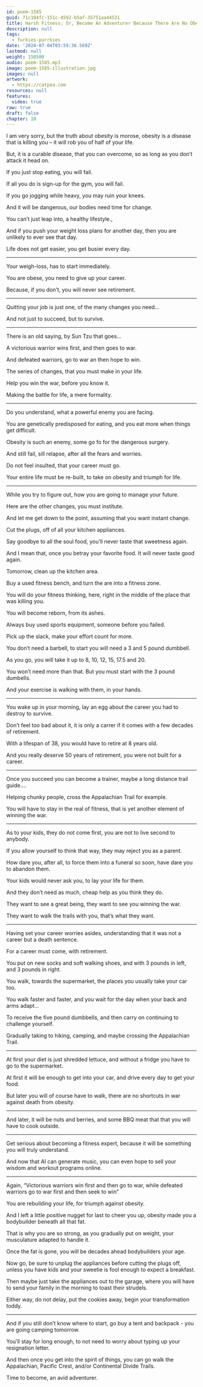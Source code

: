 ```yaml
---
id: poem-1585
guid: 71c104fc-151c-4592-b5af-35751aa44531
title: Harsh Fitness; Or, Become An Adventurer Because There Are No Obese Elderly
description: null
tags:
  - furkies-purrkies
date: '2024-07-04T03:59:36.569Z'
lastmod: null
weight: 158500
audio: poem-1585.mp3
image: poem-1585-illustration.jpg
images: null
artwork:
  - https://catpea.com
resources: null
features:
  video: true
raw: true
draft: false
chapter: 10
---
```


I am very sorry, but the truth about obesity is morose,
obesity is a disease that is killing you – it will rob you of half of your life.

But, it is a curable disease, that you can overcome,
so as long as you don’t attack it head on.

If you just stop eating,
you will fail.

If all you do is sign-up for the gym,
you will fail.

If you go jogging while heavy,
you may ruin your knees.

And it will be dangerous,
our bodies need time for change.

You can’t just leap into,
a healthy lifestyle.,

And if you push your weight loss plans for another day,
then you are unlikely to ever see that day.

Life does not get easier,
you get busier every day.

---

Your weigh-loss,
has to start immediately.

You are obese,
you need to give up your career.

Because, if you don’t,
you will never see retirement.

---

Quitting your job is just one,
of the many changes you need…

And not just to succeed,
but to survive.

---

There is an old saying,
by Sun Tzu that goes…

A victorious warrior wins first,
and then goes to war.

And defeated warriors,
go to war an then hope to win.

The series of changes,
that you must make in your life.

Help you win the war,
before you know it.

Making the battle for life,
a mere formality.

---

Do you understand,
what a powerful enemy you are facing.

You are genetically predisposed for eating,
and you eat more when things get difficult.

Obesity is such an enemy,
some go fo for the dangerous surgery.

And still fail,
sill relapse, after all the fears and worries.

Do not feel insulted,
that your career must go.

Your entire life must be re-built,
to take on obesity and triumph for life.

---

While you try to figure out,
how you are going to manage your future.

Here are the other changes,
you must institute.

And let me get down to the point,
assuming that you want instant change.

Cut the plugs,
off of all your kitchen appliances.

Say goodbye to all the soul food,
you’ll never taste that sweetness again.

And I mean that, once you betray your favorite food.
It will never taste good again.

Tomorrow,
clean up the kitchen area.

Buy a used fitness bench,
and turn the are into a fitness zone.

You will do your fitness thinking, here,
right in the middle of the place that was killing you.

You will become reborn,
from its ashes.

Always buy used sports equipment,
someone before you failed.

Pick up the slack,
make your effort count for more.

You don’t need a barbell,
to start you will need a 3 and 5 pound dumbbell.

As you go,
you will take it up to 8, 10, 12, 15, 17.5 and 20.

You won’t need more than that.
But you must start with the 3 pound dumbells.

And your exercise is walking with them,
in your hands.

---

You wake up in your morning,
lay an egg about the career you had to destroy to survive.

Don’t feel too bad about it,
it is only a carrer if it comes with a few decades of retirement.

With a lifespan of 38,
you would have to retire at 8 years old.

And you really deserve 50 years of retirement,
you were not built for a career.

---

Once you succeed you can become a trainer,
maybe a long distance trail guide….

Helping chunky people,
cross the Appalachian Trail for example.

You will have to stay in the real of fitness,
that is yet another element of winning the war.

---

As to your kids,
they do not come first, you are not to live second to anybody.

If you allow yourself to think that way,
they may reject you as a parent.

How dare you, after all, to force them into a funeral so soon,
have dare you to abandon them.

Your kids would never ask you,
to lay your life for them.

And they don’t need as much,
cheap help as you think they do.

They want to see a great being,
they want to see you winning the war.

They want to walk the trails with you,
that’s what they want.

---

Having set your career worries asides,
understanding that it was not a career but a death sentence.

For a career must come,
with retirement.

You put on new socks and soft walking shoes,
and with 3 pounds in left, and 3 pounds in right.

You walk, towards the supermarket,
the places you usually take your car too.

You walk faster and faster,
and you wait for the day when your back and arms adapt...

To receive the five pound dumbbells,
and then carry on continuing to challenge yourself.

Gradually taking to hiking, camping,
and maybe crossing the Appalachian Trail.

---

At first your diet is just shredded lettuce,
and without a fridge you have to go to the supermarket.

At first it will be enough to get into your car,
and drive every day to get your food.

But later you will of course have to walk,
there are no shortcuts in war against death from obesity.

---

And later, it will be nuts and berries,
and some BBQ meat that that you will have to cook outside.

---

Get serious about becoming a fitness expert,
because it will be something you will truly understand.

And now that AI can generate music,
you can even hope to sell your wisdom and workout programs online.

---

Again, “Victorious warriors win first and then go to war,
while defeated warriors go to war first and then seek to win”

You are rebuilding your life,
for triumph against obesity.

And I left a little positive nugget for last to cheer you up,
obesity made you a bodybuilder beneath all that fat.

That is why you are so strong, as you gradually put on weight,
your musculature adapted to handle it.

Once the fat is gone,
you will be decades ahead bodybuilders your age.

Now go, be sure to unplug the appliances before cutting the plugs off,
unless you have kids and your sweetie  is fool enough to expect a breakfast.

Then maybe just take the appliances out to the garage,
where you will have to send your family in the morning to toast their strudels.

Either way, do not delay, put the cookies away,
begin your transformation toddy.

---

And if you still don’t know where to start,
go buy a tent and backpack - you are going camping tomorrow.

You’ll stay for long enough,
to not need to worry about typing up your resignation letter.

And then once you get into the spirit of things,
you can go walk the Appalachian, Pacific Crest, and/or Continental Divide Trails.

Time to become,
an avid adventurer.
